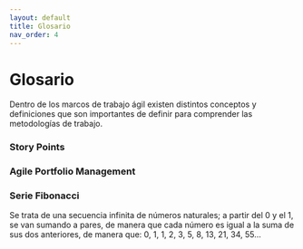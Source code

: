 ```yaml
---
layout: default
title: Glosario
nav_order: 4
---
```


# Glosario

Dentro de los marcos de trabajo ágil existen distintos conceptos y definiciones que son importantes de definir para comprender las metodologías de trabajo.

### Story Points


### Agile Portfolio Management



### Serie Fibonacci

Se trata de una secuencia infinita de números naturales; a partir del 0 y el 1, se van sumando a pares, de manera que cada número es igual a la suma de sus dos anteriores, de manera que:
0, 1, 1, 2, 3, 5, 8, 13, 21, 34, 55…